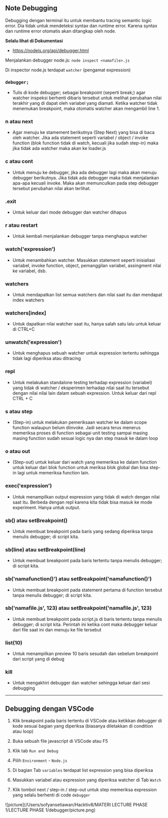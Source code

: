 ## Note Debugging



Debugging dengan terminal itu untuk membantu tracing semantic logic error. Dia tidak untuk mendeteksi syntax dan runtime error. Karena syntax dan runtime error otomatis akan ditangkap oleh node.



 **Selalu lihat di Dokumentasi**

- https://nodejs.org/api/debugger.html



Menjalankan debugger node.js:
 `node inspect <namafile>.js`

 

Di inspector node.js terdapat `watcher` (pengamat expression)


### `debugger;`



- Tulis di kode debugger; sebagai breakpoint (seperti break;) agar watcher inspeksi berhenti dibaris tersebut untuk melihat perubahan nilai terakhir yang di dapat oleh variabel yang diamati. Ketika watcher tidak menemukan breakpoint, maka otomatis watcher akan mengambil line 1.

 

### n atau next

- Agar menuju ke stamement berikutnya (Step Next) yang bisa di baca oleh watcher. Jika ada statement seperti variabel / object / invoke function (blok function tidak di watch, kecuali jika sudah step-in) maka jika tidak ada watcher maka akan ke loader.js



 ### c atau cont

- Untuk menuju ke debugger, jika ada debugger lagi maka akan menuju debugger berikutnya. Jika tidak ada debugger maka tidak menjalankan apa-apa kecuali invoke. Maka akan memunculkan pada step debugger tersebut perubahan nilai akan terlihat.

 

### .exit

- Untuk keluar dari mode debugger dan watcher dihapus

 

### r atau restart

- Untuk kembali menjalankan debugger tanpa menghapus watcher

 

### watch('expression')

- Untuk menambahkan watcher. Masukkan statement seperti inisialiasi variabel, invoke function, object, pemanggilan variabel, assingment nilai ke variabel, dsb.

 

### watchers

- Untuk mendapatkan list semua watchers dan nilai saat itu dan mendapat index watchers

 

### watchers[index]

- Untuk dapatkan nilai watcher saat itu, hanya salah satu lalu untuk keluar di CTRL+C

 

### unwatch('expression')

- Untuk menghapus sebuah watcher untuk expression tertentu sehingga tidak lagi diperiksa atau ditracing

 

### repl

- Untuk melakukan standalone testing terhadap expression (variabel) yang tidak di watcher / eksperimen terhadap nilai saat itu tersebut dengan nilai nilai lain dalam sebuah expression. Untuk keluar dari repl CTRL + C

 

### s atau step

- (Step-in) untuk melakukan pemeriksaan watcher ke dalam scope function walaupun belum diinvoke. Jadi secara terus menerus memeriksa proses di function sebagai unit testing sampai masing masing function sudah sesuai logic nya dan step masuk ke dalam loop

 

 ### o atau out

- (Step-out) untuk keluar dari watch yang memeriksa ke dalam function untuk keluar dari blok function untuk meriksa blok global dan bisa step-in lagi untuk memeriksa function lain.

 

### exec('expression')

- Untuk menampilkan output expression yang tidak di watch dengan nilai saat itu. Berbeda dengan repl karena kita tidak bisa masuk ke mode experiment. Hanya untuk output.

 

### sb() atau setBreakpoint()

- Untuk membuat breakpoint pada baris yang sedang diperiksa tanpa menulis debugger; di script kita. 

 

### sb(line) atau setBreakpoint(line)

- Untuk membuat breakpoint pada baris tertentu tanpa menulis debugger; di script kita. 

 

### sb('namafunction()') atau setBreakpoint('namafunction()')

- Untuk membuat breakpoint pada statement pertama di function tersebut tanpa menulis debugger; di script kita. 



 ### sb('namafile.js', 123) atau setBreakpoint('namafile.js', 123)

- Untuk membuat breakpoint pada script.js di baris tertentu tanpa menulis debugger; di script kita. Perintah ini ketika cont maka debugger keluar dari file saat ini dan menuju ke file tersebut

 

### list(10)

- Untuk menampilkan preview 10 baris sesudah dan sebelum breakpoint dari script yang di debug

 

### kill

- Untuk mengakhiri debugger dan watcher sehingga keluar dari sesi debugging

 

------

 

## Debugging dengan VSCode

1. Klik breakpoint pada baris tertentu di VSCode atau ketikkan debugger di kode sesuai bagian yang diperiksa (biasanya diletakkan di condition atau loop)
2. Buka sebuah file javascript di VSCode atau F5
3. Klik tab `Run and Debug` 
4. Pilih `Environment` - `Node.js`

5. Di bagian Tab `variables` terdapat list expression yang bisa diperiksa

6. Masukkan variabel atau expression yang diperiksa watcher di Tab `Watch`

7. Klik tombol next / step-in / step-out untuk step memeriksa expression yang selalu berhenti di code `debugger`

![picture](/Users/sofyansetiawan/Hacktiv8/MATERI LECTURE PHASE 1/LECTURE PHASE 1/debugger/picture.png)